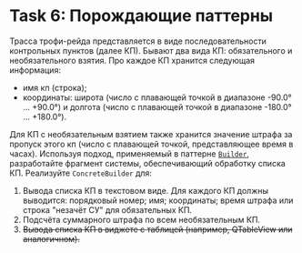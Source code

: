 # Task 6: Порождающие паттерны

Трасса трофи-рейда представляется в виде последовательности контрольных пунктов (далее КП). Бывают два вида КП: обязательного и необязательного взятия. Про каждое КП хранится следующая информация:

* имя кп (строка);
* координаты: широта (число с плавающей точкой в диапазоне -90.0° ... +90.0°) и долгота (число с плавающей точкой в диапазоне -180.0° ... +180.0°).

Для КП с необязательным взятием также хранится значение штрафа за пропуск этого кп (число с плавающей точкой, представляющее время в часах). Используя подход, применяемый в паттерне [`Builder`](https://refactoring.guru/ru/design-patterns/builder), разработайте фрагмент системы, обеспечивающий обработку списка КП. Реализуйте `ConcreteBuilder` для:

1) Вывода списка КП в текстовом виде. Для каждого КП должны выводится: порядковый номер; имя; координаты; время штрафа или строка "незачёт СУ" для обязательных КП.
2) Подсчёта суммарного штрафа по всем необязательным КП.
3) ~~Вывода списка КП в виджете с таблицей (например, QTableView или аналогичном).~~
